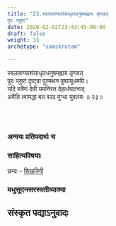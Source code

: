 ```yaml
---
title: "23.स्वलावण्याशंसाधृतधनुषमह्नाय तृणवत्
पुरः प्लुष्टं"
date: 2020-02-02T23:43:45-08:00
draft: false
weight: 33
archetype: "samskrutam"

---
```


स्वलावण्याशंसाधृतधनुषमह्नाय तृणवत्
<br/>पुरः प्लुष्टं दृष्ट्वा पुरमथन पुष्पायुधमपि।
<br/>यदि स्त्रैणं देवी यमनिरत देहार्धघटनाद्
<br/>अवैति त्वामद्धा बत वरद मुग्धा युवतयः ॥ २३॥
<br/>

<br/><br/>

### अन्वयः प्रतिपदार्थः च


### साहित्यविषयाः 

छन्दः - [शिखरिणी](/sahitya-shaastra-parichaya/chandas-prakarana/08_shikharini/) 


### मधुसूदनसरस्वतीव्याक्या

## संस्कृत पद्याऽनुवादः